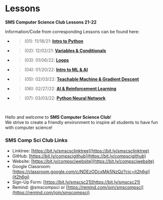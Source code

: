 # Lessons
**SMS Computer Science Club Lessons 21-22**

Information/Code from corresponding Lessons can be found here:  
* > (01): 11/18/21:  [**Intro to Python**]((01)-11.18%20(Intro%20to%20Python))
* > (02): 12/02/21:  [**Variables & Conditionals**]((02)-12.02%20(Variables%20%26%20Conditionals))
* > (03): 01/06/22:  [**Loops**]((03)-01.06%20(Loops))
* > (04): 01/20/22:  [**Intro to ML & AI**]((04)-01.20%20(Intro%20to%20ML%20%26%20AI))
* > (05): 02/03/22:  [**Teachable Machine & Gradient Descent**]((05)-02.03%20(Teachable%20Machine%20%26%20Gradient%20Descent))
* > (06): 02/27/22:  [**AI & Reinforcement Learning**]((06)-02.27%20(AI%20%26%20Reinforcement%20Learning))
* > (07): 03/03/22:  [**Python Neural Network**]((07)-03.03%20(Python%20Neural%20Network))


&nbsp;

Hello and welcome to **SMS Computer Science Club**!   
We strive to create a friendly environment to inspire all students to have fun with computer science!  
### SMS Comp Sci Club Links
- Linktree: [https://bit.ly/smscsclinktree](https://bit.ly/smscsclinktree)
- GitHub: [https://bit.ly/compscigithub](https://bit.ly/compscigithub)
- Website: [https://bit.ly/compsciwebsite](https://bit.ly/compsciwebsite)
- Google Classroom: [https://classroom.google.com/c/NDEzODcxMjk5NzQz?cjc=it2h6gi](it2h6gi)
- Sign-Up Form: [https://bit.ly/smscsc21](https://bit.ly/smscsc21)
- Remind: @smscompsci or [https://remind.com/join/smscompsci](https://remind.com/join/smscompsci)
